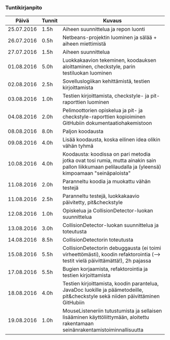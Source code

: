 ### Tuntikirjanpito
Päivä | Tunnit | Kuvaus
--------------- | ----- | ------
25.07.2016 | 1.5h | Aiheen suunnittelua ja repon luonti
26.07.2016 | 0.5h | Netbeans-projektin luominen ja sälää + aiheen miettimistä
27.07.2016 | 1.5h | Aiheen suunnittelua
01.08.2016 | 5.0h | Luokkakaavion tekeminen, koodauksen aloittaminen, checkstyle, parin testiluokan luominen
02.08.2016 | 2.5h | Sovelluslogiikan kehittämistä, testien kirjoittamista
03.08.2016 | 1.0h | Testien kirjoittamista, checkstyle- ja pit-raporttien luominen
04.08.2016 | 2.0h | Pelimoottorien opiskelua ja pit- ja checkstyle-raporttien kopioiminen GitHubiin dokumentaatiohakemistoon
08.08.2016 | 8.0h | Paljon koodausta
09.08.2016 | 4.0h | Lisää koodausta, koska  eilinen idea olikin vähän tyhmä
10.08.2016 | 4.0h | Koodausta: koodissa on pari metodia jotka ovat tosi rumia, mutta ainakin sain pallon liikkumaan pelilaudalla ja (yleensä) kimpoamaan "seinäpaloista"
11.08.2016 | 2.0h | Paranneltu koodia ja muokattu vähän testejä
11.08.2016 | 2.5h | Paranneltu testejä, luokkakaavio päivitetty, pit&checkstyle
12.08.2016 | 1.0h | Opiskelua ja CollisionDetector-luokan suunnittelua
13.08.2016 | 3.0h | CollisionDetector-luokan suunnittelua ja toteutusta
14.08.2016 | 8.5h | CollisionDetectorin toteutusta
15.08.2016 | 5.5h | CollisionDetectorin debuggausta (ei toimi virheettömästi), koodin refaktorointia (--> testit vielä päivittämättä!), 2h pajassa
17.08.2016 | 5.5h | Bugien korjaamista, refaktorointia ja testien kirjoittamista
18.08.2016 | 4.0h | Testien kirjoittamista, koodin parantelua, JavaDoc luokille ja päämetodeille, pit&checkstyle sekä niiden päivittäminen GitHubiin
19.08.2016 | 1.0h | MouseListeneriin tutustumista ja sellaisen lisääminen käyttöliittymään, aloitettu rakentamaan seinänrakentamistoiminnallisuutta

